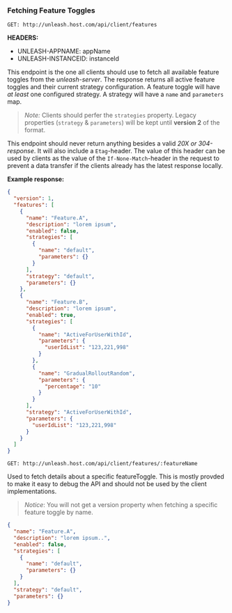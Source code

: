 ### Fetching Feature Toggles

`GET: http://unleash.host.com/api/client/features`

**HEADERS:**

* UNLEASH-APPNAME: appName
* UNLEASH-INSTANCEID: instanceId

This endpoint is the one all clients should use to fetch all available feature toggles 
from the _unleash-server_. The response returns all active feature toggles and their 
current strategy configuration. A feature toggle will have _at least_ one configured strategy. 
A strategy will have a `name` and `parameters` map.

> _Note:_ Clients should perfer the `strategies` property. 
> Legacy properties (`strategy` & `parameters`) will be kept until **version 2** of the format.   

This endpoint should never return anything besides a valid *20X or 304-response*. It will also 
include a `Etag`-header. The value of this header can be used by clients as the value of 
the `If-None-Match`-header in the request to prevent a data transfer if the clients already
has the latest response locally.

**Example response:**
```json
{
  "version": 1,
  "features": [
    {
      "name": "Feature.A",
      "description": "lorem ipsum",
      "enabled": false,
      "strategies": [
        {
          "name": "default",
          "parameters": {}
        }
      ],
      "strategy": "default",
      "parameters": {}
    },
    {
      "name": "Feature.B",
      "description": "lorem ipsum",
      "enabled": true,
      "strategies": [
        {
          "name": "ActiveForUserWithId",
          "parameters": {
            "userIdList": "123,221,998"
          }
        },
        {
          "name": "GradualRolloutRandom",
          "parameters": {
            "percentage": "10"
          }
        }
      ],
      "strategy": "ActiveForUserWithId",
      "parameters": {
        "userIdList": "123,221,998"
      }
    }
  ]
}
```

`GET: http://unleash.host.com/api/client/features/:featureName`

Used to fetch details about a specific featureToggle. This is mostly provded to make it easy to 
debug the API and should not be used by the client implementations.

> _Notice_: You will not get a version property when fetching a specific feature toggle by name.  

```json
{
  "name": "Feature.A",
  "description": "lorem ipsum..",
  "enabled": false,
  "strategies": [
    {
      "name": "default",
      "parameters": {}
    }
  ],
  "strategy": "default",
  "parameters": {}
}
```
